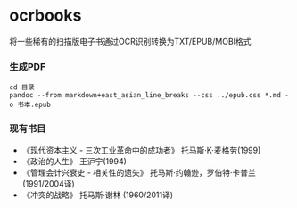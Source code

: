 # ocrbooks
将一些稀有的扫描版电子书通过OCR识别转换为TXT/EPUB/MOBI格式

### 生成PDF

```
cd 目录
pandoc --from markdown+east_asian_line_breaks --css ../epub.css *.md -o 书本.epub
```

### 现有书目

* 《现代资本主义 - 三次工业革命中的成功者》 托马斯·K·麦格劳(1999)
* 《政治的人生》   王沪宁(1994)
* 《管理会计兴衰史 - 相关性的遗失》 托马斯·约翰逊，罗伯特·卡普兰(1991/2004译)
* 《冲突的战略》 托马斯·谢林 (1960/2011译)